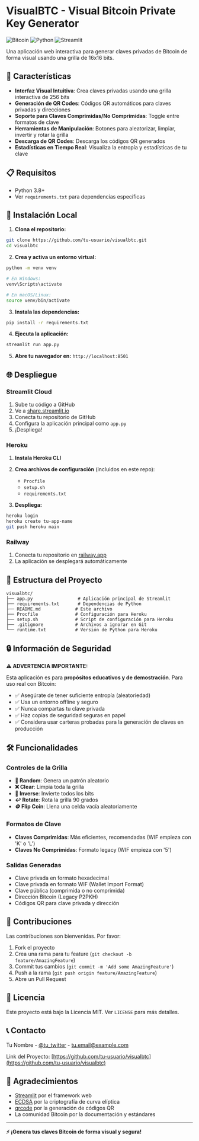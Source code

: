 # VisualBTC - Visual Bitcoin Private Key Generator

![Bitcoin](https://img.shields.io/badge/Bitcoin-000?style=for-the-badge&logo=bitcoin&logoColor=white)
![Python](https://img.shields.io/badge/python-3670A0?style=for-the-badge&logo=python&logoColor=ffdd54)
![Streamlit](https://img.shields.io/badge/Streamlit-FF4B4B?style=for-the-badge&logo=streamlit&logoColor=white)

Una aplicación web interactiva para generar claves privadas de Bitcoin de forma visual usando una grilla de 16x16 bits.

## 🚀 Características

- **Interfaz Visual Intuitiva**: Crea claves privadas usando una grilla interactiva de 256 bits
- **Generación de QR Codes**: Códigos QR automáticos para claves privadas y direcciones
- **Soporte para Claves Comprimidas/No Comprimidas**: Toggle entre formatos de clave
- **Herramientas de Manipulación**: Botones para aleatorizar, limpiar, invertir y rotar la grilla
- **Descarga de QR Codes**: Descarga los códigos QR generados
- **Estadísticas en Tiempo Real**: Visualiza la entropía y estadísticas de tu clave

## 📋 Requisitos

- Python 3.8+
- Ver `requirements.txt` para dependencias específicas

## 🔧 Instalación Local

1. **Clona el repositorio:**
```bash
git clone https://github.com/tu-usuario/visualbtc.git
cd visualbtc
```

2. **Crea y activa un entorno virtual:**
```bash
python -m venv venv

# En Windows:
venv\Scripts\activate

# En macOS/Linux:
source venv/bin/activate
```

3. **Instala las dependencias:**
```bash
pip install -r requirements.txt
```

4. **Ejecuta la aplicación:**
```bash
streamlit run app.py
```

5. **Abre tu navegador en:** `http://localhost:8501`

## 🌐 Despliegue

### Streamlit Cloud

1. Sube tu código a GitHub
2. Ve a [share.streamlit.io](https://share.streamlit.io)
3. Conecta tu repositorio de GitHub
4. Configura la aplicación principal como `app.py`
5. ¡Despliega!

### Heroku

1. **Instala Heroku CLI**
2. **Crea archivos de configuración** (incluidos en este repo):
   - `Procfile`
   - `setup.sh`
   - `requirements.txt`

3. **Despliega:**
```bash
heroku login
heroku create tu-app-name
git push heroku main
```

### Railway

1. Conecta tu repositorio en [railway.app](https://railway.app)
2. La aplicación se desplegará automáticamente

## 📁 Estructura del Proyecto

```
visualbtc/
├── app.py                 # Aplicación principal de Streamlit
├── requirements.txt       # Dependencias de Python
├── README.md             # Este archivo
├── Procfile              # Configuración para Heroku
├── setup.sh              # Script de configuración para Heroku
├── .gitignore            # Archivos a ignorar en Git
└── runtime.txt           # Versión de Python para Heroku
```

## 🔒 Información de Seguridad

**⚠️ ADVERTENCIA IMPORTANTE:**

Esta aplicación es para **propósitos educativos y de demostración**. Para uso real con Bitcoin:

- ✅ Asegúrate de tener suficiente entropía (aleatoriedad)
- ✅ Usa un entorno offline y seguro
- ✅ Nunca compartas tu clave privada
- ✅ Haz copias de seguridad seguras en papel
- ✅ Considera usar carteras probadas para la generación de claves en producción

## 🛠️ Funcionalidades

### Controles de la Grilla
- **🎲 Random**: Genera un patrón aleatorio
- **❌ Clear**: Limpia toda la grilla
- **🔄 Inverse**: Invierte todos los bits
- **↩️ Rotate**: Rota la grilla 90 grados
- **🪙 Flip Coin**: Llena una celda vacía aleatoriamente

### Formatos de Clave
- **Claves Comprimidas**: Más eficientes, recomendadas (WIF empieza con 'K' o 'L')
- **Claves No Comprimidas**: Formato legacy (WIF empieza con '5')

### Salidas Generadas
- Clave privada en formato hexadecimal
- Clave privada en formato WIF (Wallet Import Format)
- Clave pública (comprimida o no comprimida)
- Dirección Bitcoin (Legacy P2PKH)
- Códigos QR para clave privada y dirección

## 🤝 Contribuciones

Las contribuciones son bienvenidas. Por favor:

1. Fork el proyecto
2. Crea una rama para tu feature (`git checkout -b feature/AmazingFeature`)
3. Commit tus cambios (`git commit -m 'Add some AmazingFeature'`)
4. Push a la rama (`git push origin feature/AmazingFeature`)
5. Abre un Pull Request

## 📄 Licencia

Este proyecto está bajo la Licencia MIT. Ver `LICENSE` para más detalles.

## 📞 Contacto

Tu Nombre - [@tu_twitter](https://twitter.com/tu_twitter) - tu.email@example.com

Link del Proyecto: [https://github.com/tu-usuario/visualbtc](https://github.com/tu-usuario/visualbtc)

## 🙏 Agradecimientos

- [Streamlit](https://streamlit.io/) por el framework web
- [ECDSA](https://github.com/starkbank/ecdsa-python) por la criptografía de curva elíptica
- [qrcode](https://github.com/lincolnloop/python-qrcode) por la generación de códigos QR
- La comunidad Bitcoin por la documentación y estándares

---

**⚡ ¡Genera tus claves Bitcoin de forma visual y segura!**